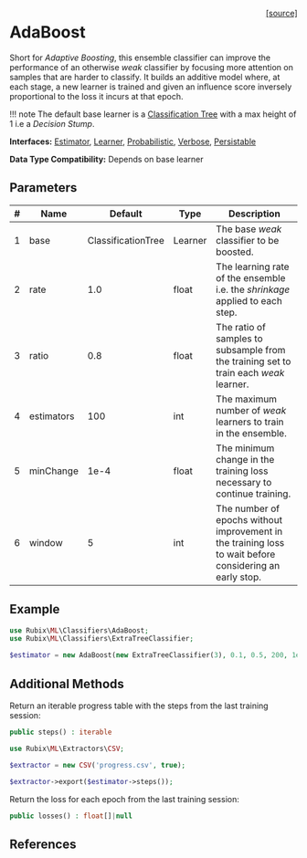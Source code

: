 <span style="float:right;"><a href="https://github.com/RubixML/ML/blob/master/src/Classifiers/AdaBoost.php">[source]</a></span>

# AdaBoost
Short for *Adaptive Boosting*, this ensemble classifier can improve the performance of an otherwise *weak* classifier by focusing more attention on samples that are harder to classify. It builds an additive model where, at each stage, a new learner is trained and given an influence score inversely proportional to the loss it incurs at that epoch.

!!! note
    The default base learner is a [Classification Tree](classification-tree.md) with a max height of 1 i.e a *Decision Stump*.

**Interfaces:** [Estimator](../estimator.md), [Learner](../learner.md), [Probabilistic](../probabilistic.md), [Verbose](../verbose.md), [Persistable](../persistable.md)

**Data Type Compatibility:** Depends on base learner

## Parameters
| # | Name | Default | Type | Description |
|---|---|---|---|---|
| 1 | base | ClassificationTree | Learner | The base *weak* classifier to be boosted. |
| 2 | rate | 1.0 | float | The learning rate of the ensemble i.e. the *shrinkage* applied to each step. |
| 3 | ratio | 0.8 | float | The ratio of samples to subsample from the training set to train each *weak* learner. |
| 4 | estimators | 100 | int | The maximum number of *weak* learners to train in the ensemble. |
| 5 | minChange | 1e-4 | float | The minimum change in the training loss necessary to continue training. |
| 6 | window | 5 | int | The number of epochs without improvement in the training loss to wait before considering an early stop. |

## Example
```php
use Rubix\ML\Classifiers\AdaBoost;
use Rubix\ML\Classifiers\ExtraTreeClassifier;

$estimator = new AdaBoost(new ExtraTreeClassifier(3), 0.1, 0.5, 200, 1e-3, 10);
```

## Additional Methods
Return an iterable progress table with the steps from the last training session:
```php
public steps() : iterable
```

```php
use Rubix\ML\Extractors\CSV;

$extractor = new CSV('progress.csv', true);

$extractor->export($estimator->steps());
```

Return the loss for each epoch from the last training session:
```php
public losses() : float[]|null
```

## References
[^1]: Y. Freund et al. (1996). A Decision-theoretic Generalization of On-line Learning and an Application to Boosting.
[^2]: J. Zhu et al. (2006). Multi-class AdaBoost.
